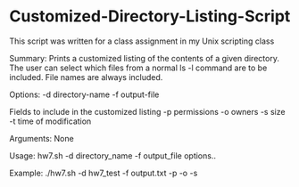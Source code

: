# Customized-Directory-Listing-Script

This script was written for a class assignment in my Unix scripting class

Summary: Prints a customized listing of the contents of a given directory.
The user can select which files from a normal ls -l command are to be included.
File names are always included.

Options: 
-d directory-name
-f output-file

Fields to include in the customized listing
-p permissions
-o owners
-s size
-t time of modification

Arguments: None

Usage: hw7.sh -d directory_name -f output_file options..

Example: ./hw7.sh -d hw7_test -f output.txt -p -o -s

